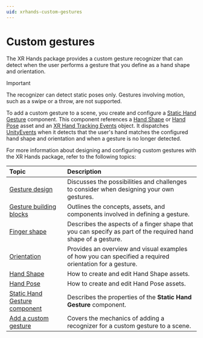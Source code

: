 ```yaml
---
uid: xrhands-custom-gestures
---
```


# Custom gestures

The XR Hands package provides a custom gesture recognizer that can detect when the user performs a gesture that you define as a hand shape and orientation. 

> [!IMPORTANT]
> The recognizer can detect static poses only. Gestures involving motion, such as a swipe or a throw, are not supported.

To add a custom gesture to a scene, you create and configure a [Static Hand Gesture](xref:xrhands-static-gesture-component) component. This component references a [Hand Shape](xref:xrhands-hand-shapes) or [Hand Pose](xref:xrhands-hand-poses) asset and an [XR Hand Tracking Events](xref:UnityEngine.XR.Hands.XRHandTrackingEvents) object. It dispatches [UnityEvents](xref:UnityEngine.Events.UnityEvent) when it detects that the user's hand matches the configured hand shape and orientation and when a gesture is no longer detected.

For more information about designing and configuring custom gestures with the XR Hands package, refer to the following topics:

| Topic | Description |
| :---- | :---------- |
| [Gesture design](xref:xrhands-gesture-design) | Discusses the possibilities and challenges to consider when designing your own gestures. |
| [Gesture building blocks](xref:xrhands-gesture-building-blocks) | Outlines the concepts, assets, and components involved in defining a gesture. |
| [Finger shape](xref:xrhands-finger-shapes) | Describes the aspects of a finger shape that you can specify as part of the required hand shape of a gesture. |
| [Orientation](xref:xrhands-hand-orientation) | Provides an overview and visual examples of how you can specified a required orientation for a gesture. |
| [Hand Shape](xref:xrhands-hand-shapes) | How to create and edit Hand Shape assets. |
| [Hand Pose](xref:xrhands-hand-poses) | How to create and edit Hand Pose assets. |
| [Static Hand Gesture component](xref:xrhands-static-gesture-component) | Describes the properties of the **Static Hand Gesture** component. |
| [Add a custom gesture](xref:xrhands-define-custom-gesture) | Covers the mechanics of adding a recognizer for a custom gesture to a scene. |
